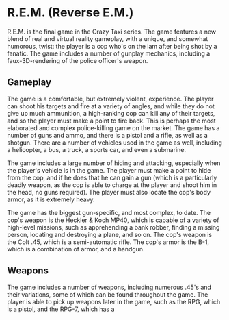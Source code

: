 # R.E.M. (Reverse E.M.)

R.E.M. is the final game in the Crazy Taxi series. The game features a new blend of real and virtual reality gameplay, with a unique, and somewhat humorous, twist: the player is a cop who's on the lam after being shot by a fanatic. The game includes a number of gunplay mechanics, including a faux-3D-rendering of the police officer's weapon.

## Gameplay

The game is a comfortable, but extremely violent, experience. The player can shoot his targets and fire at a variety of angles, and while they do not give up much ammunition, a high-ranking cop can kill any of their targets, and so the player must make a point to fire back. This is perhaps the most elaborated and complex police-killing game on the market. The game has a number of guns and ammo, and there is a pistol and a rifle, as well as a shotgun. There are a number of vehicles used in the game as well, including a helicopter, a bus, a truck, a sports car, and even a submarine.

The game includes a large number of hiding and attacking, especially when the player's vehicle is in the game. The player must make a point to hide from the cop, and if he does that he can gain a gun (which is a particularly deadly weapon, as the cop is able to charge at the player and shoot him in the head, no guns required). The player must also locate the cop's body armor, as it is extremely heavy.

The game has the biggest gun-specific, and most complex, to date. The cop's weapon is the Heckler & Koch MP40, which is capable of a variety of high-level missions, such as apprehending a bank robber, finding a missing person, locating and destroying a plane, and so on. The cop's weapon is the Colt .45, which is a semi-automatic rifle. The cop's armor is the B-1, which is a combination of armor, and a handgun.

## Weapons

The game includes a number of weapons, including numerous .45's and their variations, some of which can be found throughout the game. The player is able to pick up weapons later in the game, such as the RPG, which is a pistol, and the RPG-7, which has a